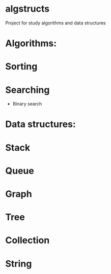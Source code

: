 # algstructs
Project for study algorithms and data structures

# Algorithms:
# Sorting
# Searching 
- Binary search

# Data structures:
# Stack
# Queue
# Graph
# Tree
# Collection
# String
